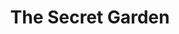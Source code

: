 ---
layout: productions
title: The Secret Garden
year: 2008
image: 
image_credit: 
image_alt:
image_caption:
category: 
details:
  Theatre: Theatre Jacksonville
  Venue: Little Theatre
cast:
crew:
  Director: Michael Lipp
external_links:
---